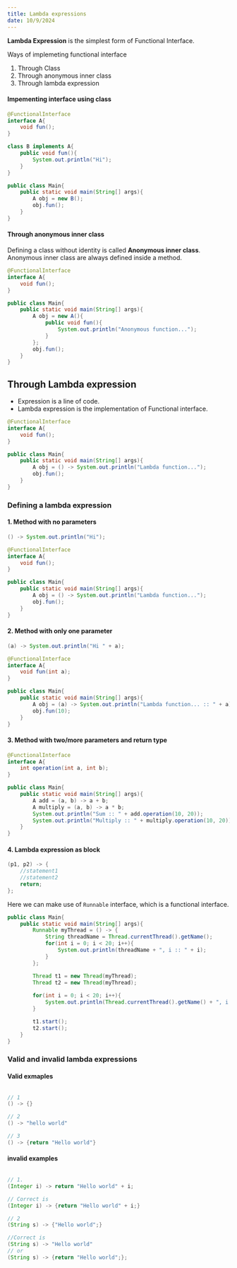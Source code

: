 ```yaml
---
title: Lambda expressions
date: 10/9/2024
---
```


**Lambda Expression** is the simplest form of Functional Interface.

Ways of implemeting functional interface
1. Through Class
2. Through anonymous inner class
3. Through lambda expression

#### Impementing interface using class
```java
@FunctionalInterface
interface A{
    void fun();
}

class B implements A{
    public void fun(){
        System.out.println("Hi");
    }
}

public class Main{
    public static void main(String[] args){
        A obj = new B();
        obj.fun();
    }
}
```

#### Through anonymous inner class
Defining a class without identity is called **Anonymous inner class**. Anonymous inner class are always defined inside a method.

```java
@FunctionalInterface
interface A{
    void fun();
}

public class Main{
    public static void main(String[] args){
        A obj = new A(){
            public void fun(){
                System.out.println("Anonymous function...");
            }
        };
        obj.fun();
    }
}
```

## Through Lambda expression
- Expression is a line of code.
- Lambda expression is the implementation of Functional interface.

```java
@FunctionalInterface
interface A{
    void fun();
}

public class Main{
    public static void main(String[] args){
        A obj = () -> System.out.println("Lambda function...");
        obj.fun();
    }
}
```

### Defining a lambda expression
#### 1. Method with no parameters

```java
() -> System.out.println("Hi");
```

```java
@FunctionalInterface
interface A{
    void fun();
}

public class Main{
    public static void main(String[] args){
        A obj = () -> System.out.println("Lambda function...");
        obj.fun();
    }
}
```

#### 2. Method with only one parameter

```java
(a) -> System.out.println("Hi " + a);
```

```java
@FunctionalInterface
interface A{
    void fun(int a);
}

public class Main{
    public static void main(String[] args){
        A obj = (a) -> System.out.println("Lambda function... :: " + a);
        obj.fun(10);
    }
}
```

#### 3. Method with two/more parameters and return type

```java
@FunctionalInterface
interface A{
    int operation(int a, int b);
}

public class Main{
    public static void main(String[] args){
        A add = (a, b) -> a + b;
        A multiply = (a, b) -> a * b;
        System.out.println("Sum :: " + add.operation(10, 20));
        System.out.println("Multiply :: " + multiply.operation(10, 20));
    }
}
```

#### 4. Lambda expression as block

```java
(p1, p2) -> {
    //statement1
    //statement2
    return;
};
```

Here we can make use of `Runnable` interface, which is a functional interface.

```java
public class Main{
    public static void main(String[] args){
        Runnable myThread = () -> {
            String threadName = Thread.currentThread().getName();
            for(int i = 0; i < 20; i++){
                System.out.println(threadName + ", i :: " + i);
            }
        };

        Thread t1 = new Thread(myThread);
        Thread t2 = new Thread(myThread);
        
        for(int i = 0; i < 20; i++){
            System.out.println(Thread.currentThread().getName() + ", i :: " + i);
        }

        t1.start();
        t2.start();
    }
}
```

### Valid and invalid lambda expressions

#### Valid exmaples

```java

// 1
() -> {}

// 2
() -> "hello world"

// 3
() -> {return "Hello world"}

```

#### invalid examples

```java

// 1.
(Integer i) -> return "Hello world" + i;

// Correct is
(Integer i) -> {return "Hello world" + i;}

// 2
(String s) -> {"Hello world";}

//Correct is
(String s) -> "Hello world"
// or
(String s) -> {return "Hello world";};

```